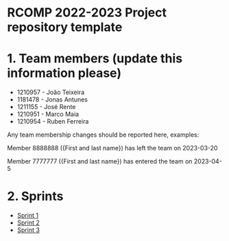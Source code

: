RCOMP 2022-2023 Project repository template
===========================================
# 1. Team members (update this information please) #
  * 1210957 - João Teixeira 
  * 1181478 - Jonas Antunes 
  * 1211155 - José Rente
  * 1210951 - Marco Maia
  * 1210954 - Ruben Ferreira

Any team membership changes should be reported here, examples:

Member 8888888 ({First and last name}) has left the team on 2023-03-20

Member 7777777 ({First and last name}) has entered the team on 2023-04-5
# 2. Sprints #
  * [Sprint 1](doc/sprint1/)
  * [Sprint 2](doc/sprint2/)
  * [Sprint 3](doc/sprint3/)

